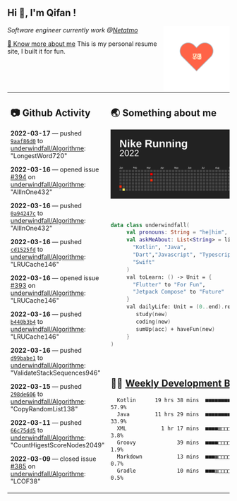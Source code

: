 <h2> Hi 👋, I'm Qifan ! </h2>
<a href="https://github.com/underwindfall/iBeats"><img align="right" width="150px" src="https://raw.githubusercontent.com/underwindfall/iBeats/main/files/heart.svg"/></a>
<p><em>Software engineer currently work @<a href="https://www.netatmo.com">Netatmo</a></em></p>
<p><a href="https://qifanyang.com/resume" target="_blank"> 🔭 Know more about me</a> This is my personal resume site, I built it for fun.</p>
<table><tr><td valign="top" rowspan="2">

 ## 📷 Github Activity
 <!-- githubActivity starts -->
  **2022-03-17** — pushed [`9aaf86d0`](https://github.com/underwindfall/Algorithme/commit/9aaf86d0b96feefef7069034d488f389e9bc517d) to [underwindfall/Algorithme](https://api.github.com/repos/underwindfall/Algorithme): "LongestWord720"

  **2022-03-16** — opened issue [#394](https://api.github.com/repos/underwindfall/Algorithme/issues/394) on [underwindfall/Algorithme](https://api.github.com/repos/underwindfall/Algorithme): "AllInOne432"

  **2022-03-16** — pushed [`0a94247c`](https://github.com/underwindfall/Algorithme/commit/0a94247c3ff4d4417f471c1e5145f3e5154d766e) to [underwindfall/Algorithme](https://api.github.com/repos/underwindfall/Algorithme): "AllInOne432"

  **2022-03-16** — pushed [`cd1525fd`](https://github.com/underwindfall/Algorithme/commit/cd1525fd5b0cad4b34b1ca3b3cdf6030d3fd6882) to [underwindfall/Algorithme](https://api.github.com/repos/underwindfall/Algorithme): "LRUCache146"

  **2022-03-16** — opened issue [#393](https://api.github.com/repos/underwindfall/Algorithme/issues/393) on [underwindfall/Algorithme](https://api.github.com/repos/underwindfall/Algorithme): "LRUCache146"

  **2022-03-16** — pushed [`b440b3b4`](https://github.com/underwindfall/Algorithme/commit/b440b3b47ecd631d12ba22649514b3faf4d7f72f) to [underwindfall/Algorithme](https://api.github.com/repos/underwindfall/Algorithme): "LRUCache146"

  **2022-03-16** — pushed [`d99babe1`](https://github.com/underwindfall/Algorithme/commit/d99babe1f245d010f1cfc4c3ed494d9c6b07e0b6) to [underwindfall/Algorithme](https://api.github.com/repos/underwindfall/Algorithme): "ValidateStackSequences946"

  **2022-03-15** — pushed [`298de606`](https://github.com/underwindfall/Algorithme/commit/298de6062e1d5487dafe179fd7f6fd5d73e25929) to [underwindfall/Algorithme](https://api.github.com/repos/underwindfall/Algorithme): "CopyRandomList138"

  **2022-03-11** — pushed [`66c75dd5`](https://github.com/underwindfall/Algorithme/commit/66c75dd5f9e760882269bf02f1eb5bea12fa7707) to [underwindfall/Algorithme](https://api.github.com/repos/underwindfall/Algorithme): "CountHigestScoreNodes2049"

  **2022-03-09** — closed issue [#385](https://api.github.com/repos/underwindfall/Algorithme/issues/385) on [underwindfall/Algorithme](https://api.github.com/repos/underwindfall/Algorithme): "LCOF38"
 <!-- githubActivity ends -->
 </td><td valign="top">

 ## 🌏 Something about me
 <!-- profile starts -->
 <a href="https://github.com/underwindfall" width="100%">
   <img src="https://github.com/underwindfall/GitHubPoster/blob/main/examples/nike.svg"/>
 </a>
 <br/>
 <br/>
 <br/>

 ```kotlin
 data class underwindfall(
      val pronouns: String = "he|him",
      val askMeAbout: List<String> = listOf(
        "Kotlin", "Java",
        "Dart","Javascript", "Typescript",
        "Swift"
      )
      val toLearn: () -> Unit = {
        "Flutter" to "For Fun",
        "Jetpack Compose" to "Future"
      }
      val dailyLife: Unit = (0..end).reduce { acc, new ->
         study(new)
         coding(new)
         sumUp(acc) + haveFun(new)
      }
 )
 ```
 <!-- profile ends -->
 </td></tr><tr><td valign="top">

 ## 🏊‍♂️ <a href="https://gist.github.com/underwindfall/377ee88ba1fabd1e93516e48ca9c61eb" target="_blank">Weekly Development Breakdown</a>
  <!-- codeTime starts -->
  ```text
    Kotlin      19 hrs 38 mins  ■■■■■■■■■■■■■■■■■◱□□□□□□  57.9%
    Java        11 hrs 29 mins  ■■■■■■■■■■■▥□□□□□□□□□□□□  33.9%
    XML           1 hr 17 mins  ■■■■▥□□□□□□□□□□□□□□□□□□□   3.8%
    Groovy             39 mins  ■■■■□□□□□□□□□□□□□□□□□□□□   1.9%
    Markdown           13 mins  ■■■▦□□□□□□□□□□□□□□□□□□□□   0.7%
    Gradle             10 mins  ■■■▥□□□□□□□□□□□□□□□□□□□□   0.5%
  ```
  <!-- codeTime starts -->
  </td></tr></table>